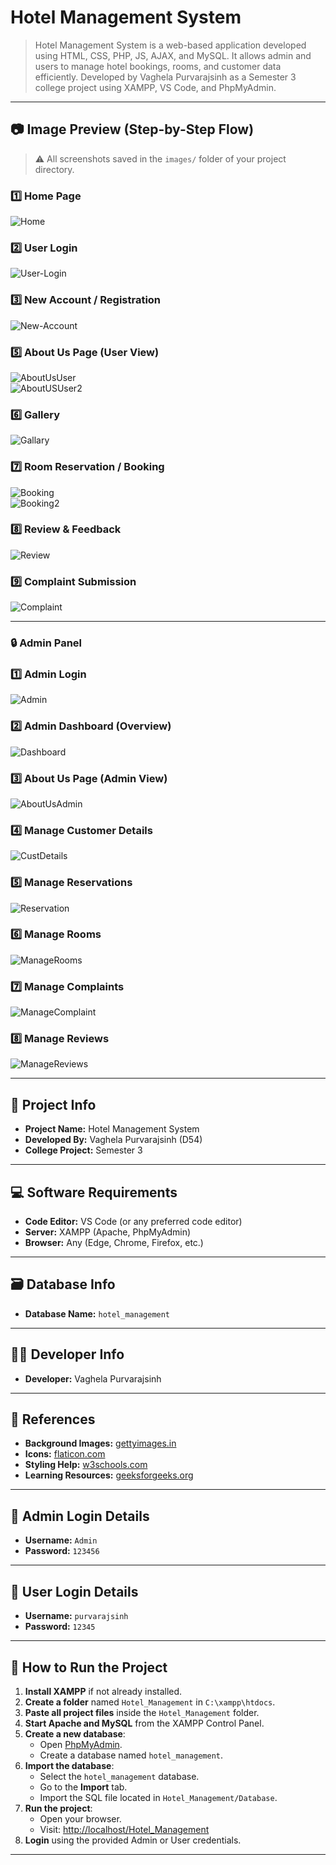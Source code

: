 # Hotel Management System

> Hotel Management System is a web-based application developed using HTML, CSS, PHP, JS, AJAX, and MySQL. It allows admin and users to manage hotel bookings, rooms, and customer data efficiently. Developed by Vaghela Purvarajsinh as a Semester 3 college project using XAMPP, VS Code, and PhpMyAdmin.

---

## 📷 Image Preview (Step-by-Step Flow)

> ⚠️ All screenshots saved in the `images/` folder of your project directory.

### 1️⃣ Home Page  
![Home](images/Home.png)

### 2️⃣ User Login  
![User-Login](images/User-Login.png)

### 3️⃣ New Account / Registration  
![New-Account](images/New-Account.png)



### 5️⃣ About Us Page (User View)  
![AboutUsUser](images/AboutUsUser.png)  
![AboutUSUser2](images/AboutUSUser2.png)

### 6️⃣ Gallery  
![Gallary](images/Gallary.png)

### 7️⃣ Room Reservation / Booking  
![Booking](images/Booking.png)  
![Booking2](images/Booking2.png)

### 8️⃣ Review & Feedback  
![Review](images/Review.png)

### 9️⃣ Complaint Submission  
![Complaint](images/Complaint.png)

---

### 🔒 Admin Panel

### 1️⃣ Admin Login  
![Admin](images/Admin.png)

### 2️⃣ Admin Dashboard (Overview)  
![Dashboard](images/Dashboard.png)

### 3️⃣ About Us Page (Admin View)  
![AboutUsAdmin](images/AboutUsAdmin.png)

### 4️⃣ Manage Customer Details  
![CustDetails](images/CustDetails.png)

### 5️⃣ Manage Reservations  
![Reservation](images/Reservation.png)

### 6️⃣ Manage Rooms  
![ManageRooms](images/ManageRooms.png)

### 7️⃣ Manage Complaints  
![ManageComplaint](images/ManageComplaint.png)

### 8️⃣ Manage Reviews  
![ManageReviews](images/ManageReviews.png)

---

## 📁 Project Info

- **Project Name:** Hotel Management System  
- **Developed By:** Vaghela Purvarajsinh (D54)  
- **College Project:** Semester 3

---

## 💻 Software Requirements

- **Code Editor:** VS Code (or any preferred code editor)
- **Server:** XAMPP (Apache, PhpMyAdmin)
- **Browser:** Any (Edge, Chrome, Firefox, etc.)

---

## 🗃️ Database Info

- **Database Name:** `hotel_management`

---

## 👨‍💻 Developer Info

- **Developer:** Vaghela Purvarajsinh

---

## 🔗 References

- **Background Images:** [gettyimages.in](https://www.gettyimages.in/)
- **Icons:** [flaticon.com](https://www.flaticon.com/)
- **Styling Help:** [w3schools.com](https://www.w3schools.com/)
- **Learning Resources:** [geeksforgeeks.org](https://www.geeksforgeeks.org/)

---

## 🔐 Admin Login Details

- **Username:** `Admin`  
- **Password:** `123456`

---

## 👤 User Login Details

- **Username:** `purvarajsinh`  
- **Password:** `12345`

---

## 🚀 How to Run the Project

1. **Install XAMPP** if not already installed.
2. **Create a folder** named `Hotel_Management` in `C:\xampp\htdocs`.
3. **Paste all project files** inside the `Hotel_Management` folder.
4. **Start Apache and MySQL** from the XAMPP Control Panel.
5. **Create a new database**:
   - Open [PhpMyAdmin](http://localhost/phpmyadmin/).
   - Create a database named `hotel_management`.
6. **Import the database**:
   - Select the `hotel_management` database.
   - Go to the **Import** tab.
   - Import the SQL file located in `Hotel_Management/Database`.
7. **Run the project**:
   - Open your browser.
   - Visit: [http://localhost/Hotel_Management](http://localhost/Hotel_Management)
8. **Login** using the provided Admin or User credentials.

---
